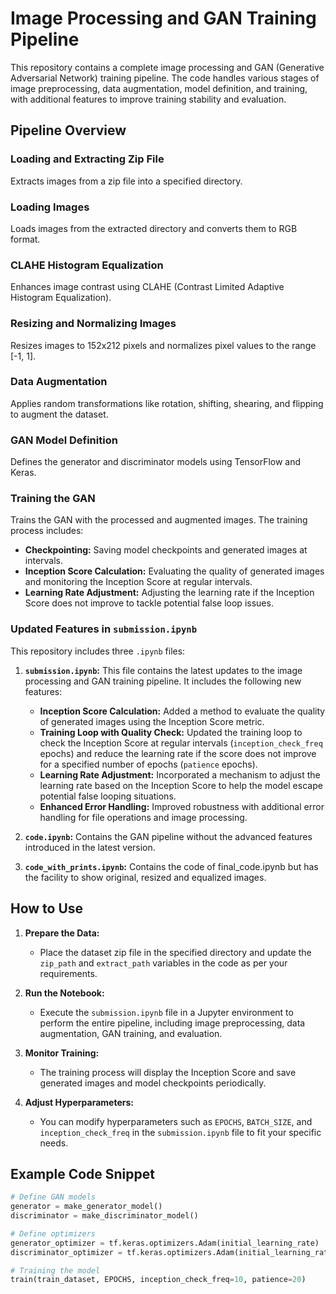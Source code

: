# Image Processing and GAN Training Pipeline

This repository contains a complete image processing and GAN (Generative Adversarial Network) training pipeline. The code handles various stages of image preprocessing, data augmentation, model definition, and training, with additional features to improve training stability and evaluation.

## Pipeline Overview

### Loading and Extracting Zip File
Extracts images from a zip file into a specified directory.

### Loading Images
Loads images from the extracted directory and converts them to RGB format.

### CLAHE Histogram Equalization
Enhances image contrast using CLAHE (Contrast Limited Adaptive Histogram Equalization).

### Resizing and Normalizing Images
Resizes images to 152x212 pixels and normalizes pixel values to the range [-1, 1].

### Data Augmentation
Applies random transformations like rotation, shifting, shearing, and flipping to augment the dataset.

### GAN Model Definition
Defines the generator and discriminator models using TensorFlow and Keras.

### Training the GAN
Trains the GAN with the processed and augmented images. The training process includes:
- **Checkpointing:** Saving model checkpoints and generated images at intervals.
- **Inception Score Calculation:** Evaluating the quality of generated images and monitoring the Inception Score at regular intervals.
- **Learning Rate Adjustment:** Adjusting the learning rate if the Inception Score does not improve to tackle potential false loop issues. 

### Updated Features in `submission.ipynb`

This repository includes three `.ipynb` files:

1. **`submission.ipynb`:** This file contains the latest updates to the image processing and GAN training pipeline. It includes the following new features:
   - **Inception Score Calculation:** Added a method to evaluate the quality of generated images using the Inception Score metric.
   - **Training Loop with Quality Check:** Updated the training loop to check the Inception Score at regular intervals (`inception_check_freq` epochs) and reduce the learning rate if the score does not improve for a specified number of epochs (`patience` epochs).
   - **Learning Rate Adjustment:** Incorporated a mechanism to adjust the learning rate based on the Inception Score to help the model escape potential false looping situations.
   - **Enhanced Error Handling:** Improved robustness with additional error handling for file operations and image processing.

2. **`code.ipynb`:** Contains the GAN pipeline without the advanced features introduced in the latest version.

3. **`code_with_prints.ipynb`:** Contains the code of final_code.ipynb but has the facility to show original, resized and equalized images.

## How to Use

1. **Prepare the Data:**
   - Place the dataset zip file in the specified directory and update the `zip_path` and `extract_path` variables in the code as per your requirements.

2. **Run the Notebook:**
   - Execute the `submission.ipynb` file in a Jupyter environment to perform the entire pipeline, including image preprocessing, data augmentation, GAN training, and evaluation.

3. **Monitor Training:**
   - The training process will display the Inception Score and save generated images and model checkpoints periodically.

4. **Adjust Hyperparameters:**
   - You can modify hyperparameters such as `EPOCHS`, `BATCH_SIZE`, and `inception_check_freq` in the `submission.ipynb` file to fit your specific needs.

## Example Code Snippet

```python
# Define GAN models
generator = make_generator_model()
discriminator = make_discriminator_model()

# Define optimizers
generator_optimizer = tf.keras.optimizers.Adam(initial_learning_rate)
discriminator_optimizer = tf.keras.optimizers.Adam(initial_learning_rate)

# Training the model
train(train_dataset, EPOCHS, inception_check_freq=10, patience=20)

